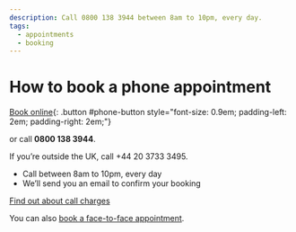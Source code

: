 ```yaml
---
description: Call 0800 138 3944 between 8am to 10pm, every day.
tags:
  - appointments
  - booking
---
```

# How to book a phone appointment

[Book online](/telephone-appointments/new){: .button #phone-button style="font-size: 0.9em; padding-left: 2em; padding-right: 2em;"}

or call **0800 138 3944**.

If you’re outside the UK, call +44 20 3733 3495.

- Call between 8am to 10pm, every day
- We’ll send you an email to confirm your booking

[Find out about call charges](https://www.gov.uk/call-charges)

<div class="application-notice info-notice">
  <p>You can also <a href="/book-face-to-face">book a face-to-face appointment</a>.</p>
</div>
